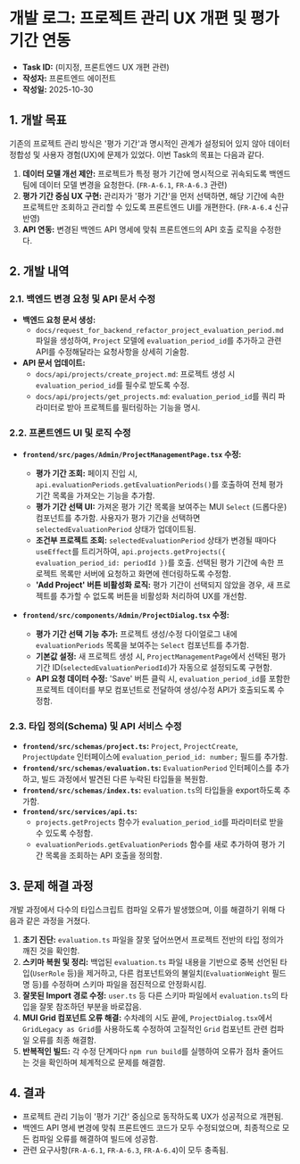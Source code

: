 # 개발 로그: 프로젝트 관리 UX 개편 및 평가 기간 연동

- **Task ID:** (미지정, 프론트엔드 UX 개편 관련)
- **작성자:** 프론트엔드 에이전트
- **작성일:** 2025-10-30

## 1. 개발 목표

기존의 프로젝트 관리 방식은 '평가 기간'과 명시적인 관계가 설정되어 있지 않아 데이터 정합성 및 사용자 경험(UX)에 문제가 있었다. 이번 Task의 목표는 다음과 같다.

1.  **데이터 모델 개선 제안:** 프로젝트가 특정 평가 기간에 명시적으로 귀속되도록 백엔드 팀에 데이터 모델 변경을 요청한다. (`FR-A-6.1`, `FR-A-6.3` 관련)
2.  **평가 기간 중심 UX 구현:** 관리자가 '평가 기간'을 먼저 선택하면, 해당 기간에 속한 프로젝트만 조회하고 관리할 수 있도록 프론트엔드 UI를 개편한다. (`FR-A-6.4` 신규 반영)
3.  **API 연동:** 변경된 백엔드 API 명세에 맞춰 프론트엔드의 API 호출 로직을 수정한다.

## 2. 개발 내역

### 2.1. 백엔드 변경 요청 및 API 문서 수정

- **백엔드 요청 문서 생성:**
    - `docs/request_for_backend_refactor_project_evaluation_period.md` 파일을 생성하여, `Project` 모델에 `evaluation_period_id`를 추가하고 관련 API를 수정해달라는 요청사항을 상세히 기술함.
- **API 문서 업데이트:**
    - `docs/api/projects/create_project.md`: 프로젝트 생성 시 `evaluation_period_id`를 필수로 받도록 수정.
    - `docs/api/projects/get_projects.md`: `evaluation_period_id`를 쿼리 파라미터로 받아 프로젝트를 필터링하는 기능을 명시.

### 2.2. 프론트엔드 UI 및 로직 수정

- **`frontend/src/pages/Admin/ProjectManagementPage.tsx` 수정:**
    - **평가 기간 조회:** 페이지 진입 시, `api.evaluationPeriods.getEvaluationPeriods()`를 호출하여 전체 평가 기간 목록을 가져오는 기능을 추가함.
    - **평가 기간 선택 UI:** 가져온 평가 기간 목록을 보여주는 MUI `Select` (드롭다운) 컴포넌트를 추가함. 사용자가 평가 기간을 선택하면 `selectedEvaluationPeriod` 상태가 업데이트됨.
    - **조건부 프로젝트 조회:** `selectedEvaluationPeriod` 상태가 변경될 때마다 `useEffect`를 트리거하여, `api.projects.getProjects({ evaluation_period_id: periodId })`를 호출. 선택된 평가 기간에 속한 프로젝트 목록만 서버에 요청하고 화면에 렌더링하도록 수정함.
    - **'Add Project' 버튼 비활성화 로직:** 평가 기간이 선택되지 않았을 경우, 새 프로젝트를 추가할 수 없도록 버튼을 비활성화 처리하여 UX를 개선함.

- **`frontend/src/components/Admin/ProjectDialog.tsx` 수정:**
    - **평가 기간 선택 기능 추가:** 프로젝트 생성/수정 다이얼로그 내에 `evaluationPeriods` 목록을 보여주는 `Select` 컴포넌트를 추가함.
    - **기본값 설정:** 새 프로젝트 생성 시, `ProjectManagementPage`에서 선택된 평가 기간 ID(`selectedEvaluationPeriodId`)가 자동으로 설정되도록 구현함.
    - **API 요청 데이터 수정:** 'Save' 버튼 클릭 시, `evaluation_period_id`를 포함한 프로젝트 데이터를 부모 컴포넌트로 전달하여 생성/수정 API가 호출되도록 수정함.

### 2.3. 타입 정의(Schema) 및 API 서비스 수정

- **`frontend/src/schemas/project.ts`:** `Project`, `ProjectCreate`, `ProjectUpdate` 인터페이스에 `evaluation_period_id: number;` 필드를 추가함.
- **`frontend/src/schemas/evaluation.ts`:** `EvaluationPeriod` 인터페이스를 추가하고, 빌드 과정에서 발견된 다른 누락된 타입들을 복원함.
- **`frontend/src/schemas/index.ts`:** `evaluation.ts`의 타입들을 export하도록 추가함.
- **`frontend/src/services/api.ts`:**
    - `projects.getProjects` 함수가 `evaluation_period_id`를 파라미터로 받을 수 있도록 수정함.
    - `evaluationPeriods.getEvaluationPeriods` 함수를 새로 추가하여 평가 기간 목록을 조회하는 API 호출을 정의함.

## 3. 문제 해결 과정

개발 과정에서 다수의 타입스크립트 컴파일 오류가 발생했으며, 이를 해결하기 위해 다음과 같은 과정을 거쳤다.

1.  **초기 진단:** `evaluation.ts` 파일을 잘못 덮어쓰면서 프로젝트 전반의 타입 정의가 깨진 것을 확인함.
2.  **스키마 복원 및 정리:** 백업된 `evaluation.ts` 파일 내용을 기반으로 중복 선언된 타입(`UserRole` 등)을 제거하고, 다른 컴포넌트와의 불일치(`EvaluationWeight` 필드명 등)를 수정하며 스키마 파일을 점진적으로 안정화시킴.
3.  **잘못된 Import 경로 수정:** `user.ts` 등 다른 스키마 파일에서 `evaluation.ts`의 타입을 잘못 참조하던 부분을 바로잡음.
4.  **MUI Grid 컴포넌트 오류 해결:** 수차례의 시도 끝에, `ProjectDialog.tsx`에서 `GridLegacy as Grid`를 사용하도록 수정하여 고질적인 `Grid` 컴포넌트 관련 컴파일 오류를 최종 해결함.
5.  **반복적인 빌드:** 각 수정 단계마다 `npm run build`를 실행하여 오류가 점차 줄어드는 것을 확인하며 체계적으로 문제를 해결함.

## 4. 결과

- 프로젝트 관리 기능이 '평가 기간' 중심으로 동작하도록 UX가 성공적으로 개편됨.
- 백엔드 API 명세 변경에 맞춰 프론트엔드 코드가 모두 수정되었으며, 최종적으로 모든 컴파일 오류를 해결하여 빌드에 성공함.
- 관련 요구사항(`FR-A-6.1`, `FR-A-6.3`, `FR-A-6.4`)이 모두 충족됨.
